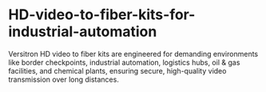 # HD-video-to-fiber-kits-for-industrial-automation
Versitron HD video to fiber kits are engineered for demanding environments like border checkpoints, industrial automation, logistics hubs, oil &amp; gas facilities, and chemical plants, ensuring secure, high-quality video transmission over long distances.

